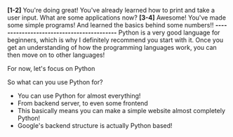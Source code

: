 **[1-2]**
You're doing great! You've already learned how to print and take a user input. What are some applications now?
**[3-4]**
Awesome! You've made some simple programs! And learned the basics behind some numbers!!
**_-_-_-_-_-_-_-_-_-_-_-_-_-_-_-_-_-_-_-_-_-_-_-_-_-_-_-_-_-_-_-_-_-_-_-_-_-_-_-_-_-_-**
Python is a very good language for beginners, which is why I definitely recommend you start with it. Once you get an understanding of how the programming languages work,
you can then move on to other languages!

For now, let's focus on Python

So what can you use Python for?
* You can use Python for almost everything!
* From backend server, to even some frontend
 * This basically means you can make a simple website almost completely Python!
* Google's backend structure is actually Python based!
